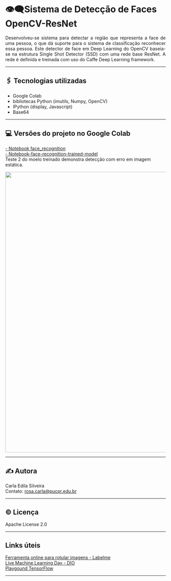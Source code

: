 # 👁️‍🗨️Sistema de Detecção de Faces OpenCV-ResNet

<p align="justify">  
Desenvolveu-se sistema para detectar a região que representa a face de uma pessoa, o que dá suporte para o sistema de classificação reconhecer essa pessoa. 
Este detector de face em Deep Learning do OpenCV baseia-se na estrutura Single Shot Detector (SSD) com uma rede base ResNet. A rede é definida e treinada
com uso do Caffe Deep Learning framework.  
</p>

---

## 🖇️ Tecnologias utilizadas  
- Google Colab  
- bibliotecas Python (imutils, Numpy, OpenCV)  
- IPython (display, Javascript)  
- Base64  

---  

## 💻 Versões do projeto no Google Colab  

[- Notebook face_recognition](https://github.com/rosacarla/Sistema-deteccao-de-faces-OpenCV-ResNet/blob/main/face_recognition.ipynb)  
[- Notebook-face-recognition-trained-model]()  
Teste 2 do moelo treinado demonstra detecção com erro em imagem estática.
<p align="center">
	<img src="https://github.com/rosacarla/Sistema-deteccao-de-faces-OpenCV-ResNet/blob/main/images/teste2.png"
       width="880">
</p>

---  

## ✍️ Autora  

Carla Edila Silveira  
Contato: rosa.carla@pucpr.edu.br

---

## ©️ Licença  

Apache License 2.0  

---

## Links úteis  
 
[Ferramenta online para rotular imagens - Labelme](http://labelme.csail.mit.edu/Release3.0/)  
[Live Machine Learning Day - DIO](https://www.youtube.com/watch?v=DAaTjE1hhsw)  
[Playgound TensorFlow](https://playground.tensorflow.org/#activation=tanh&batchSize=10&dataset=circle&regDataset=reg-plane&learningRate=0.03&regularizationRate=0&noise=0&networkShape=4,2&seed=0.12174&showTestData=false&discretize=false&percTrainData=50&x=true&y=true&xTimesY=false&xSquared=false&ySquared=false&cosX=false&sinX=false&cosY=false&sinY=false&collectStats=false&problem=classification&initZero=false&hideText=false)

---
